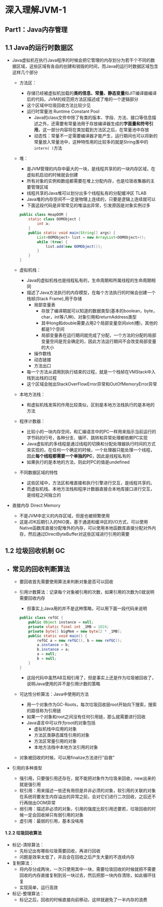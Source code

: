 # 深入理解JVM-1

## Part1：Java内存管理

## 1.1 Java的运行时数据区

- Java虚拟机在执行Java程序的时候会把它管理的内存划分为若干个不同的数据区域，这些区域有各自的创建和销毁的时间，而Java的运行时数据区域包含这样几个部分

  - 方法区：

    - 存储已经被虚拟机加载的**类的信息、常量、静态变量**和JIT编译器编译后的代码，JVM的规范把方法区描述成了堆的一个逻辑部分
    - 这个区域中垃圾回收方法比较少见
    - 运行时常量池 Runtime Constant Pool
      - Java的class文件中除了有类的版本、字段、方法、接口等信息描述之外，还需要有常量池用于存放编译器生成的**字面量和符号引用**，这一部分内容将在类加载到方法区之后，在常量池中存放
      - 动态性：常量不一定需要编译器才能产生，运行期间也可以将新的常量放入常量池中，这种特性用的比较多的就是String类中的`intern( )`方法

  - 堆：

    - 是JVM管理的内存中最大的一块，是线程共享的的一块内存区域，在虚拟机启动的时候就会创建
    - 所有对象的实例和数组都需要在堆上分配内存，也是垃圾收集器的主要管理区域
    - 线程共享的Java堆可以划分出多个线程私有的分配缓冲区 TLAB
    - Java堆的内存空间不一定是物理上连续的，只要是逻辑上连续就可以
    - 下面这段代码是非常常见的堆溢出异常，引发原因是对象实例过多

    ```java
    public class HeapOOM {
        static class OOMObject {
            int a;
        }
        public static void main(String[] args) {
            List<OOMObject> list = new ArrayList<OOMObject>();
            while (true) {
                list.add(new OOMObject());
            }
        }
    }
    ```

  - 虚拟机栈：

    - Java的虚拟机栈也是线程私有的，生命周期和所属线程的生命周期相同
    - 描述了Java方法执行的内存模型，在每个方法执行的时候会创建一个栈帧(Stack Frame),用于存储
      - 局部变量表
        - 存放了编译期就可以知道的数据类型(基本的boolean，byte，char，int等八种)、对象引用和returnAddress类型
        - 其中long和double需要占用2个局部变量空间slot(槽)，其他的都是1个空间
        - 局部变量表在运行期间就完成了分配，一个方法的分配的局部变量空间是完全确定的，因此方法运行期间不会改变局部变量的大小
      - 操作数栈
      - 动态链接
      - 方法出口
    - 每一个方法从调用到执行结束的过程，就是一个栈帧在VMStack中入栈到出栈的过程
    - 这个区域会抛出StackOverFlowError异常和OutOfMemoryError异常

  - 本地方法栈：

    - 和虚拟机栈发挥的作用比较类似，区别是本地方法栈执行的是本地的方法

  - 程序计数器：

    - 比较小的一块内存空间，和汇编语言中的PC一样用来指示当前运行的字节码的行号，各种分支、循环、跳转和异常处理都依赖PC实现
    - Java虚拟机的多线程是通过线程的切换和分配处理器执行时间的方式来实现的，在任何一个确定的时候，一个处理器只能处理一个线程，因此**每个线程都需要一个单独的PC**，因此是线程私有的 
    - 如果执行的是本地的方法，则此时PC的值是undefined

  - 不同数据区域的特性

    - 这些区域中，方法区和堆直接和执行引擎进行交互，是线程共享的。
    - 而虚拟机栈、本地方法栈和程序计数器直接合本地库接口进行交互，是线程之间独立的

- 直接内存 Direct Memory
  - 不是JVM中定义的内存区域，但是也被频繁使用
  - 这是JDK后期引入的NIO类，基于通道和缓冲区的I/O方式，可以使用Native函数库直接分配堆外的内存，可以使用本地函数库直接分配对外内存，然后通过DirectByteBuffer对这些区域进行引用的需要



## 1.2 垃圾回收机制 GC

- ## 常见的回收判断算法

  - 要回收首先需要使用算法来判断对象是否可以回收

  - 引用计数算法：记录每个对象被引用的次数，如果引用的次数为0就说明需要回收内存

    - 但事实上Java用的并不是这种策略，可以用下面一段代码来说明

    ```Java
    public class refGC {
        public Object instance = null;
        private static final int _1MB = 1024;
        private byte[] bigMem = new byte[2 * _1MB];
        public static void main() {
            refGC a = new refGC(), b = new refGC();
            a.instance = b;
            b.instance = a;
            a = null;
            b = null;
        }
    }
    ```

    - 这段代码中虽然AB互相引用了，但是事实上还是作为垃圾被回收了，说明Java使用的并不是引用计数的策略

  - 可达性分析算法：Java中使用的方法

    - 用一个对象作为GC-Roots，每次垃圾回收层root开始向下搜索，搜索的路径称为引用链
    - 如果一个对象和root之间没有任何引用链，那么就需要进行回收
    - Java语言中可以作为root的对象包括
      - 虚拟机栈中应用的对象
      - 方法区类静态属性引用的对象
      - 方法区常量引用的对象
      - 本地方法栈中本地方法引用的对象

  - 对象被回收的时候，可以用finalize方法进行“自救”

- 引用的多种类型

  - 强引用，只要强引用还存在，就不能把对象作为垃圾来回收，new出来的就是强引用
  - 软引用：用来描述一些还有用但是并非必须的对象，软引用的关联的对象在系统将要发生内存溢出的异常之前，会对它们进行二次回收，之后还不行再抛出OOM异常
  - 弱引用：描述非必须的对象，引用的强度比软引用还要若，垃圾回收的时候一定会回收掉只有弱引用的对象
  - 虚引用：最弱的引用，基本没啥用

#### 1.2.2 垃圾回收算法

- 标记-清除算法：	
  - 先标记出有哪些垃圾需要回收，再进行回收
  - 问题是效率太低了，并且会在回收之后产生大量的不连续内存
- 复制算法：
  - 将内存分成两块，一次只使用其中一块，需要垃圾回收的时候就把不需要回收的内存直接复制到另一块过去，然后把那一块内存清除，如此循环往复
  - 实现简单，运行高效
- 标记-整理算法：
  - 标记之后，回收的时候直接向前移动，这样就避免了一半内存的浪费

